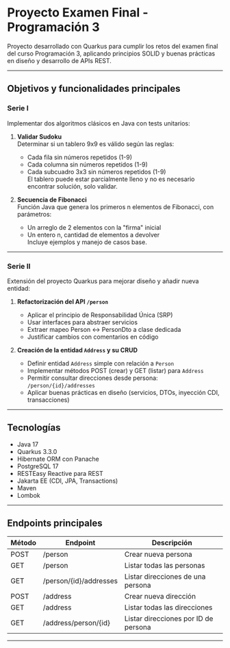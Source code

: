 # Proyecto Examen Final - Programación 3

Proyecto desarrollado con Quarkus para cumplir los retos del examen final del curso Programación 3, aplicando principios SOLID y buenas prácticas en diseño y desarrollo de APIs REST.

---

## Objetivos y funcionalidades principales

### Serie I 
Implementar dos algoritmos clásicos en Java con tests unitarios:

1. **Validar Sudoku**  
   Determinar si un tablero 9x9 es válido según las reglas:  
   - Cada fila sin números repetidos (1-9)  
   - Cada columna sin números repetidos (1-9)  
   - Cada subcuadro 3x3 sin números repetidos (1-9)  
   El tablero puede estar parcialmente lleno y no es necesario encontrar solución, solo validar.

2. **Secuencia de Fibonacci**  
   Función Java que genera los primeros n elementos de Fibonacci, con parámetros:  
   - Un arreglo de 2 elementos con la "firma" inicial  
   - Un entero n, cantidad de elementos a devolver  
   Incluye ejemplos y manejo de casos base.

---

### Serie II 
Extensión del proyecto Quarkus para mejorar diseño y añadir nueva entidad:

1. **Refactorización del API `/person`**  
   - Aplicar el principio de Responsabilidad Única (SRP)  
   - Usar interfaces para abstraer servicios  
   - Extraer mapeo Person <-> PersonDto a clase dedicada  
   - Justificar cambios con comentarios en código

2. **Creación de la entidad `Address` y su CRUD**  
   - Definir entidad `Address` simple con relación a `Person`  
   - Implementar métodos POST (crear) y GET (listar) para `Address`  
   - Permitir consultar direcciones desde persona: `/person/{id}/addresses`  
   - Aplicar buenas prácticas en diseño (servicios, DTOs, inyección CDI, transacciones)

---

## Tecnologías

- Java 17  
- Quarkus 3.3.0  
- Hibernate ORM con Panache  
- PostgreSQL 17  
- RESTEasy Reactive para REST  
- Jakarta EE (CDI, JPA, Transactions)  
- Maven  
- Lombok

---

## Endpoints principales

| Método | Endpoint                 | Descripción                            |
|--------|--------------------------|--------------------------------------|
| POST   | /person                  | Crear nueva persona                   |
| GET    | /person                  | Listar todas las personas             |
| GET    | /person/{id}/addresses   | Listar direcciones de una persona     |
| POST   | /address                 | Crear nueva dirección                  |
| GET    | /address                 | Listar todas las direcciones           |
| GET    | /address/person/{id}     | Listar direcciones por ID de persona  |

---
